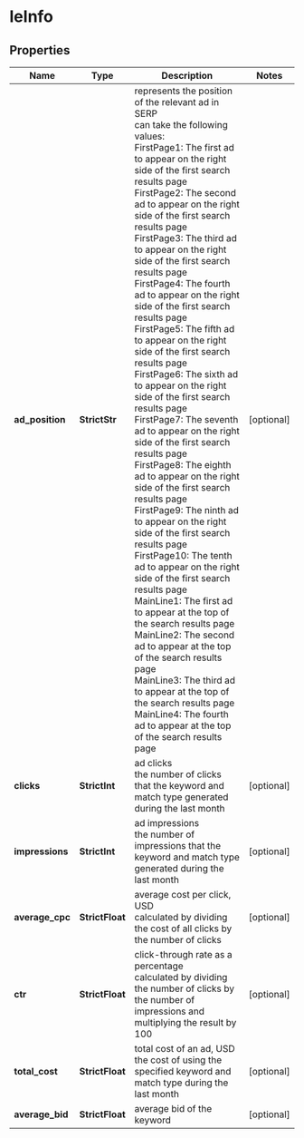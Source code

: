 # leInfo


## Properties

| Name | Type | Description | Notes |
|------------ | ------------- | ------------- | -------------|
**ad_position** | **StrictStr** | represents the position of the relevant ad in SERP<br>can take the following values:<br>FirstPage1: The first ad to appear on the right side of the first search results page<br>FirstPage2: The second ad to appear on the right side of the first search results page<br>FirstPage3: The third ad to appear on the right side of the first search results page<br>FirstPage4: The fourth ad to appear on the right side of the first search results page<br>FirstPage5: The fifth ad to appear on the right side of the first search results page<br>FirstPage6: The sixth ad to appear on the right side of the first search results page<br>FirstPage7: The seventh ad to appear on the right side of the first search results page<br>FirstPage8: The eighth ad to appear on the right side of the first search results page<br>FirstPage9: The ninth ad to appear on the right side of the first search results page<br>FirstPage10: The tenth ad to appear on the right side of the first search results page<br>MainLine1: The first ad to appear at the top of the search results page<br>MainLine2: The second ad to appear at the top of the search results page<br>MainLine3: The third ad to appear at the top of the search results page<br>MainLine4: The fourth ad to appear at the top of the search results page |[optional]|
**clicks** | **StrictInt** | ad clicks<br>the number of clicks that the keyword and match type generated during the last month |[optional]|
**impressions** | **StrictInt** | ad impressions<br>the number of impressions that the keyword and match type generated during the last month |[optional]|
**average_cpc** | **StrictFloat** | average cost per click, USD<br>calculated by dividing the cost of all clicks by the number of clicks |[optional]|
**ctr** | **StrictFloat** | click-through rate as a percentage<br>calculated by dividing the number of clicks by the number of impressions and multiplying the result by 100 |[optional]|
**total_cost** | **StrictFloat** | total cost of an ad, USD<br>the cost of using the specified keyword and match type during the last month |[optional]|
**average_bid** | **StrictFloat** | average bid of the keyword |[optional]|